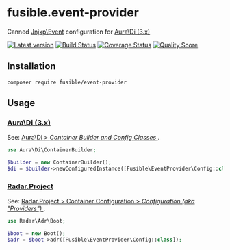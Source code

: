 # fusible.event-provider
Canned [Jnjxp\Event] configuration for [Aura\Di (3.x)]

[![Latest version][ico-version]][link-packagist]
[![Build Status][ico-travis]][link-travis]
[![Coverage Status][ico-scrutinizer]][link-scrutinizer]
[![Quality Score][ico-code-quality]][link-code-quality]

## Installation
```
composer require fusible/event-provider
```

## Usage

### [Aura\Di (3.x)]
See: [ Aura\Di > *Container Builder and Config Classes* ][Aura\Di docs].
```php
use Aura\Di\ContainerBuilder;

$builder = new ContainerBuilder();
$di = $builder->newConfiguredInstance([Fusible\EventProvider\Config::class]);
```

### [Radar.Project]
See: [ Radar.Project > Container Configuration > *Configuration (aka "Providers")* ][Radar.Project docs].
```php
use Radar\Adr\Boot;

$boot = new Boot();
$adr = $boot->adr([Fusible\EventProvider\Config::class]);
```


[Jnjxp\Event]: https://github.com/jnjxp/jnjxp.event
[Aura\Di (3.x)]: https://github.com/auraphp/Aura.Di/tree/3.x
[Radar.Project]: https://github.com/radarphp/Radar.Project
[Aura\Di docs]: https://github.com/auraphp/Aura.Di/blob/3.x/docs/config.md
[Radar.Project docs]: https://github.com/radarphp/Radar.Project/blob/1.x/docs/container.md#configuration-aka-providers

[ico-version]: https://img.shields.io/packagist/v/fusible/event-provider.svg?style=flat-square
[ico-travis]: https://img.shields.io/travis/fusible/fusible.event-provider/develop.svg?style=flat-square
[ico-scrutinizer]: https://img.shields.io/scrutinizer/coverage/g/fusible/fusible.event-provider.svg?style=flat-square
[ico-code-quality]: https://img.shields.io/scrutinizer/g/fusible/fusible.event-provider.svg?style=flat-square

[link-packagist]: https://packagist.org/packages/fusible/event-provider
[link-travis]: https://travis-ci.org/fusible/fusible.event-provider
[link-scrutinizer]: https://scrutinizer-ci.com/g/fusible/fusible.event-provider
[link-code-quality]: https://scrutinizer-ci.com/g/fusible/fusible.event-provider
